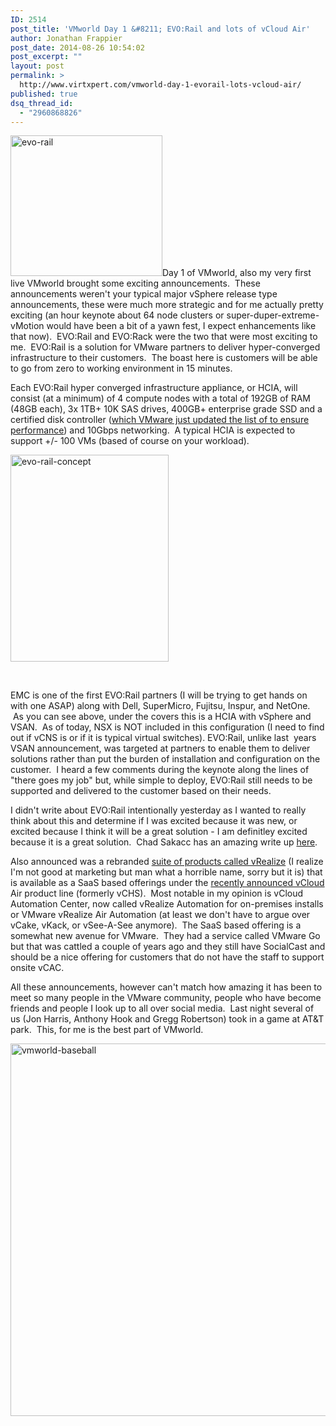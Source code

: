 ```yaml
---
ID: 2514
post_title: 'VMworld Day 1 &#8211; EVO:Rail and lots of vCloud Air'
author: Jonathan Frappier
post_date: 2014-08-26 10:54:02
post_excerpt: ""
layout: post
permalink: >
  http://www.virtxpert.com/vmworld-day-1-evorail-lots-vcloud-air/
published: true
dsq_thread_id:
  - "2960868826"
---
```

<a href="http://www.virtxpert.com/wp-content/uploads/2014/08/evo-rail.jpg"><img class="alignleft  wp-image-2515" src="http://www.virtxpert.com/wp-content/uploads/2014/08/evo-rail.jpg" alt="evo-rail" width="243" height="225" /></a>Day 1 of VMworld, also my very first live VMworld brought some exciting announcements.  These announcements weren't your typical major vSphere release type announcements, these were much more strategic and for me actually pretty exciting (an hour keynote about 64 node clusters or super-duper-extreme-vMotion would have been a bit of a yawn fest, I expect enhancements like that now).  EVO:Rail and EVO:Rack were the two that were most exciting to me.  EVO:Rail is a solution for VMware partners to deliver hyper-converged infrastructure to their customers.  The boast here is customers will be able to go from zero to working environment in 15 minutes.

Each EVO:Rail hyper converged infrastructure appliance, or HCIA, will consist (at a minimum) of 4 compute nodes with a total of 192GB of RAM (48GB each), 3x 1TB+ 10K SAS drives, 400GB+ enterprise grade SSD and a certified disk controller (<a href="http://blogs.vmware.com/vsphere/2014/07/update-virtual-hardware-compatibility-guide.html">which VMware just updated the list of to ensure performance</a>) and 10Gbps networking.  A typical HCIA is expected to support +/- 100 VMs (based of course on your workload).

<a href="http://www.virtxpert.com/wp-content/uploads/2014/08/evo-rail-concept.png"><img class="aligncenter  wp-image-2517" src="http://www.virtxpert.com/wp-content/uploads/2014/08/evo-rail-concept.png" alt="evo-rail-concept" width="253" height="331" /></a>

&nbsp;

EMC is one of the first EVO:Rail partners (I will be trying to get hands on with one ASAP) along with Dell, SuperMicro, Fujitsu, Inspur, and NetOne.  As you can see above, under the covers this is a HCIA with vSphere and VSAN.  As of today, NSX is NOT included in this configuration (I need to find out if vCNS is or if it is typical virtual switches). EVO:Rail, unlike last  years VSAN announcement, was targeted at partners to enable them to deliver solutions rather than put the burden of installation and configuration on the customer.  I heard a few comments during the keynote along the lines of "there goes my job" but, while simple to deploy, EVO:Rail still needs to be supported and delivered to the customer based on their needs.

I didn't write about EVO:Rail intentionally yesterday as I wanted to really think about this and determine if I was excited because it was new, or excited because I think it will be a great solution - I am definitley excited because it is a great solution.  Chad Sakacc has an amazing write up <a href="http://virtualgeek.typepad.com/virtual_geek/2014/08/vmworld-2014-evorail-and-emcs-approach.html" target="_blank">here</a>.

Also announced was a rebranded <a href="http://www.vmware.com/products/vrealize-suite/" target="_blank">suite of products called vRealize</a> (I realize I'm not good at marketing but man what a horrible name, sorry but it is) that is available as a SaaS based offerings under the <a href="http://www.vmware.com/company/news/releases/vmw-newsfeed/VMware-Introduces-the-VMware-vCloud-Air-Network/1872190" target="_blank">recently announced vCloud</a> Air product line (formerly vCHS).  Most notable in my opinion is vCloud Automation Center, now called vRealize Automation for on-premises installs or VMware vRealize Air Automation (at least we don't have to argue over vCake, vKack, or vSee-A-See anymore).  The SaaS based offering is a somewhat new avenue for VMware.  They had a service called VMware Go but that was cattled a couple of years ago and they still have SocialCast and should be a nice offering for customers that do not have the staff to support onsite vCAC.

All these announcements, however can't match how amazing it has been to meet so many people in the VMware community, people who have become friends and people I look up to all over social media.  Last night several of us (Jon Harris, Anthony Hook and Gregg Robertson) took in a game at AT&amp;T park.  This, for me is the best part of VMworld.

<a href="http://www.virtxpert.com/wp-content/uploads/2014/08/vmworld-baseball.jpg"><img class="aligncenter  wp-image-2519" src="http://www.virtxpert.com/wp-content/uploads/2014/08/vmworld-baseball.jpg" alt="vmworld-baseball" width="795" height="596" /></a>
